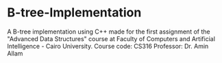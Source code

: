 # B-tree-Implementation
A B-tree implementation using C++ made for the first assignment of the "Advanced Data Structures" course at Faculty of Computers and Artificial Intelligence - Cairo University. Course code: CS316 Professor: Dr. Amin Allam
